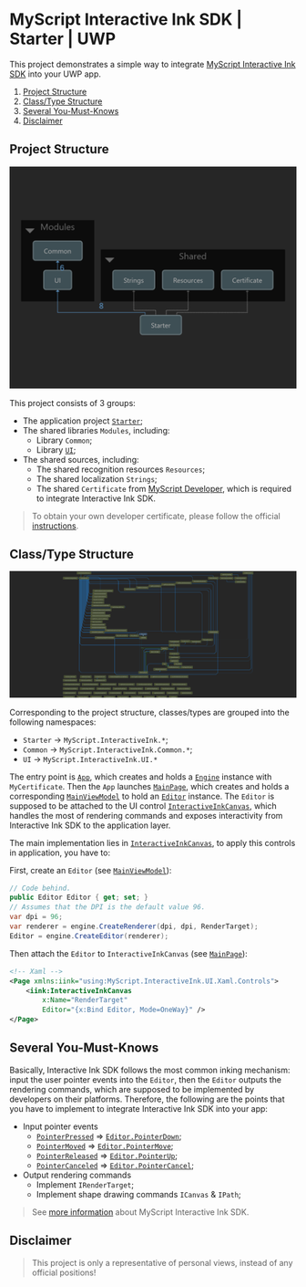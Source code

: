 MyScript Interactive Ink SDK | Starter | UWP
============================================

This project demonstrates a simple way to integrate [MyScript Interactive Ink SDK](https://developer.myscript.com/docs/interactive-ink/1.4/overview/about/) into your UWP app.

1. [Project Structure](#project-structure)
2. [Class/Type Structure](#classtype-structure)
3. [Several You-Must-Knows](#several-you-must-knows)
4. [Disclaimer](#disclaimer)

Project Structure
-----------------

![alt](images/project-dependencies-graph.png)

This project consists of 3 groups:

- The application project [`Starter`](src/Starter/README.md);
- The shared libraries `Modules`, including:
  - Library `Common`;
  - Library [`UI`](src/UI/README.md);
- The shared sources, including:
  - The shared recognition resources `Resources`;
  - The shared localization `Strings`;
  - The shared `Certificate` from [MyScript Developer](https://developer.myscript.com), which is required to integrate Interactive Ink SDK.

> To obtain your own developer certificate, please follow the official [instructions](https://developer.myscript.com/getting-started/windows).

Class/Type Structure
--------------------

![alt](images/type-dependencies-graph.png)

Corresponding to the project structure, classes/types are grouped into the following namespaces:

- `Starter` -> `MyScript.InteractiveInk.*`;
- `Common` -> `MyScript.InteractiveInk.Common.*`;
- `UI` -> `MyScript.InteractiveInk.UI.*`

The entry point is [`App`](src/Starter/App.xaml.cs), which creates and holds a [`Engine`](src/Starter/App.xaml.cs#L22) instance with `MyCertificate`.
Then the `App` launches [`MainPage`](src/starter/Views/MainPage.xaml), which creates and holds a corresponding [`MainViewModel`](src/Starter/ViewModels/MainViewModel.cs) to hold an [`Editor`](src/Starter/ViewModels/MainViewModel.cs#L34) instance.
The `Editor` is supposed to be attached to the UI control [`InteractiveInkCanvas`](src/UI/Xaml/Controls/InteractiveInkCanvas.xaml), which handles the most of rendering commands and exposes interactivity from Interactive Ink SDK to the application layer.

The main implementation lies in [`InteractiveInkCanvas`](src/UI/Xaml/Controls/InteractiveInkCanvas.xaml.cs), to apply this controls in application, you have to:

First, create an `Editor` (see [`MainViewModel`](src/Starter/ViewModels/MainViewModel.cs#L54)):

```csharp
// Code behind.
public Editor Editor { get; set; }
// Assumes that the DPI is the default value 96.
var dpi = 96;
var renderer = engine.CreateRenderer(dpi, dpi, RenderTarget);
Editor = engine.CreateEditor(renderer);
```

Then attach the `Editor` to `InteractiveInkCanvas` (see [`MainPage`](src/Starter/Views/MainPage.xaml#L33)):

```xml
<!-- Xaml -->
<Page xmlns:iink="using:MyScript.InteractiveInk.UI.Xaml.Controls">
    <iink:InteractiveInkCanvas
        x:Name="RenderTarget"
        Editor="{x:Bind Editor, Mode=OneWay}" />
</Page>
```

Several You-Must-Knows
----------------------

Basically, Interactive Ink SDK follows the most common inking mechanism: input the user pointer events into the `Editor`, then the `Editor` outputs the rendering commands, which are supposed to be implemented by developers on their platforms.
Therefore, the following are the points that you have to implement to integrate Interactive Ink SDK into your app:

- Input pointer events
  - [`PointerPressed`](src/UI/Xaml/Controls/InteractiveInkCanvas.xaml.cs#L388) => [`Editor.PointerDown`](src/UI/Extensions/EditorExtensions.cs#L45);
  - [`PointerMoved`](src/UI/Xaml/Controls/InteractiveInkCanvas.xaml.cs#L377) => [`Editor.PointerMove`](src/UI/Extensions/EditorExtensions.cs#L56);
  - [`PointerReleased`](src/UI/Xaml/Controls/InteractiveInkCanvas.xaml.cs#L399) => [`Editor.PointerUp`](src/UI/Extensions/EditorExtensions.cs#L72);
  - [`PointerCanceled`](src/UI/Xaml/Controls/InteractiveInkCanvas.xaml.cs#L366) => [`Editor.PointerCancel`](src/UI/Extensions/EditorExtensions.cs#L36);
- Output rendering commands
  - Implement `IRenderTarget`;
  - Implement shape drawing commands `ICanvas` & `IPath`;

> See [more information](https://developer.myscript.com/docs/interactive-ink/1.4/windows/fundamentals/) about MyScript Interactive Ink SDK.

Disclaimer
----------

> This project is only a representative of personal views, instead of any official positions!
